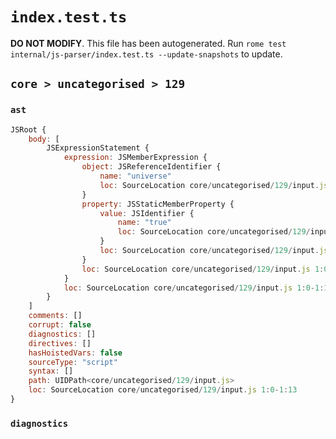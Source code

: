 # `index.test.ts`

**DO NOT MODIFY**. This file has been autogenerated. Run `rome test internal/js-parser/index.test.ts --update-snapshots` to update.

## `core > uncategorised > 129`

### `ast`

```javascript
JSRoot {
	body: [
		JSExpressionStatement {
			expression: JSMemberExpression {
				object: JSReferenceIdentifier {
					name: "universe"
					loc: SourceLocation core/uncategorised/129/input.js 1:0-1:8 (universe)
				}
				property: JSStaticMemberProperty {
					value: JSIdentifier {
						name: "true"
						loc: SourceLocation core/uncategorised/129/input.js 1:9-1:13 (true)
					}
					loc: SourceLocation core/uncategorised/129/input.js 1:9-1:13 (true)
				}
				loc: SourceLocation core/uncategorised/129/input.js 1:0-1:13
			}
			loc: SourceLocation core/uncategorised/129/input.js 1:0-1:13
		}
	]
	comments: []
	corrupt: false
	diagnostics: []
	directives: []
	hasHoistedVars: false
	sourceType: "script"
	syntax: []
	path: UIDPath<core/uncategorised/129/input.js>
	loc: SourceLocation core/uncategorised/129/input.js 1:0-1:13
}
```

### `diagnostics`

```

```
